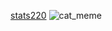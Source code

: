 [stats220](https://connieezhang.github.io/stats220/)
![cat_meme](./desktop/stats220/Assignment1/my_meme.png)
